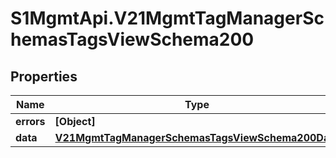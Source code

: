 # S1MgmtApi.V21MgmtTagManagerSchemasTagsViewSchema200

## Properties
Name | Type | Description | Notes
------------ | ------------- | ------------- | -------------
**errors** | **[Object]** | Errors | [optional] 
**data** | [**V21MgmtTagManagerSchemasTagsViewSchema200Data**](V21MgmtTagManagerSchemasTagsViewSchema200Data.md) |  | [optional] 


